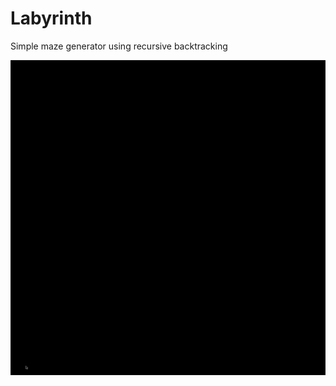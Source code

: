 # Labyrinth
Simple maze generator using recursive backtracking

![alt text](https://github.com/Nano112/Labyrinth/blob/master/examples/maze.gif?raw=true)
